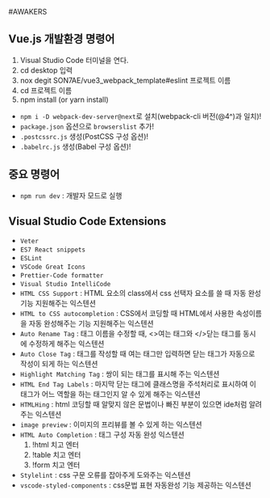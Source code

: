 #AWAKERS

## Vue.js 개발환경 명령어
1. Visual Studio Code 터미널을 연다.
2. cd desktop 입력
3. nox degit SON7AE/vue3_webpack_template#eslint 프로젝트 이름
4. cd 프로젝트 이름
5. npm install (or yarn install)

- `npm i -D webpack-dev-server@next`로 설치(webpack-cli 버전(@4^)과 일치)!<br>
- `package.json` 옵션으로 `browserslist` 추가!<br>
- `.postcssrc.js` 생성(PostCSS 구성 옵션)!<br>
- `.babelrc.js` 생성(Babel 구성 옵션)!<br>

## 중요 명령어
- `npm run dev` : 개발자 모드로 실행 <br>


## Visual Studio Code Extensions
- `Veter`
- `ES7 React snippets`
- `ESLint`
- `VSCode Great Icons`
- `Prettier-Code formatter`
- `Visual Studio IntelliCode`
- `HTML CSS Support` : HTML 요소의 class에서 css 선택자 요소를 쓸 때 자동 완성 기능 지원해주는 익스텐션
- `HTML to CSS autocompletion` : CSS에서 코딩할 때 HTML에서 사용한 속성이름을 자동 완성해주는 기능 지원해주는 익스텐션
- `Auto Rename Tag` : 태그 이름을 수정할 때, <>여는 태그와 </>닫는 태그를 동시에 수정하게 해주는 익스텐션
- `Auto Close Tag` : 태그를 작성할 때 여는 태그만 입력하면 닫는 태그가 자동으로 작성이 되게 하는 익스텐션
- `Highlight Matching Tag` : 쌍이 되는 태그를 표시해 주는 익스텐션
- `HTML End Tag Labels` : 마지막 닫는 태그에 클래스명을 주석처리로 표시하여 이 태그가 어느 역할을 하는 태그인지 알 수 있게 해주는 익스텐션
- `HTMLHing` : html 코딩할 때 알맞지 않은 문법이나 빠진 부분이 있으면 ide처럼 알려주는 익스텐션
- `image preview` : 이미지의 프리뷰를 볼 수 있게 하는 익스텐션
- `HTML Auto Completion` : 태그 구성 자동 완성 익스텐션
    1. !html 치고 엔터
    2. !table 치고 엔터
    3. !form 치고 엔터
- `Stylelint` : css 구문 오류를 잡아주게 도와주는 익스텐션
- `vscode-styled-components` : css문법 표현 자동완성 기능 제공하는 익스텐션
